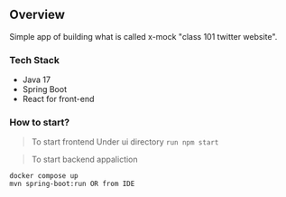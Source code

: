 ## Overview
Simple app of building what is called x-mock "class 101 twitter website".

### Tech Stack
* Java 17
* Spring Boot
* React for front-end

### How to start?
> To start frontend Under ui directory 
``` run npm start  ```

> To start backend appaliction
```
docker compose up
mvn spring-boot:run OR from IDE
```
